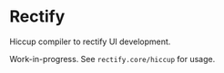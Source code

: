 # Rectify

Hiccup compiler to rectify UI development.

Work-in-progress. See `rectify.core/hiccup` for usage.

